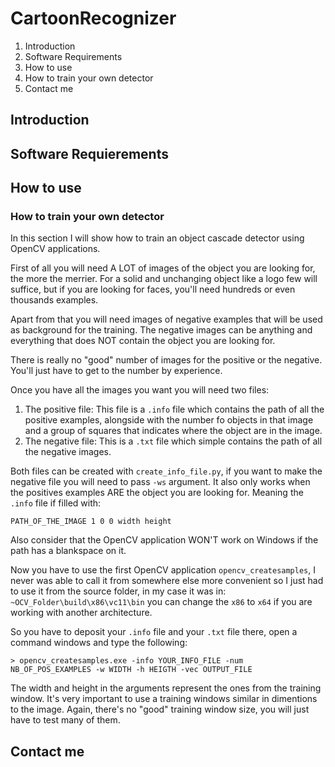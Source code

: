 # CartoonRecognizer

1. Introduction
2. Software Requirements
3. How to use
  1. How to train your own detector
4. Contact me

## Introduction

## Software Requierements

## How to use
### How to train your own detector
In this section I will show how to train an object cascade detector using OpenCV applications.

First of all you will need A LOT of images of the object you are looking for, the more the merrier. For a solid and unchanging object like a logo few will suffice, but if you are looking for faces, you'll need hundreds or even thousands examples.

Apart from that you will need images of negative examples that will be used as background for the training. The negative images can be anything and everything that does NOT contain the object you are looking for.

There is really no "good" number of images for the positive or the negative. You'll just have to get to the number by experience.

Once you have all the images you want you will need two files:

1. The positive file: This file is a ```.info``` file which contains the path of all the positive examples, alongside with the number fo objects in that image and a group of squares that indicates where the object are in the image.
2. The negative file: This is a ```.txt``` file which simple contains the path of all the negative images.

Both files can be created with ```create_info_file.py```, if you want to make the negative file you will need to pass ```-ws``` argument. It also only works when the positives examples ARE the object you are looking for. Meaning the ```.info``` file if filled with:

```
PATH_OF_THE_IMAGE 1 0 0 width height
```

Also consider that the OpenCV application WON'T work on Windows if the path has a blankspace on it.

Now you have to use the first OpenCV application ```opencv_createsamples```, I never was able to call it from somewhere else more convenient so I just had to use it from the source folder, in my case it was in: ```~OCV_Folder\build\x86\vc11\bin``` you can change the ```x86``` to ```x64``` if you are working with another architecture.

So you have to deposit your ```.info``` file and your ```.txt``` file there, open a command windows and type the following:

```
> opencv_createsamples.exe -info YOUR_INFO_FILE -num NB_OF_POS_EXAMPLES -w WIDTH -h HEIGTH -vec OUTPUT_FILE
```

The width and height in the arguments represent the ones from the training window. It's very important to use a training windows similar in dimentions to the image. Again, there's no "good" training window size, you will just have to test many of them.

## Contact me
